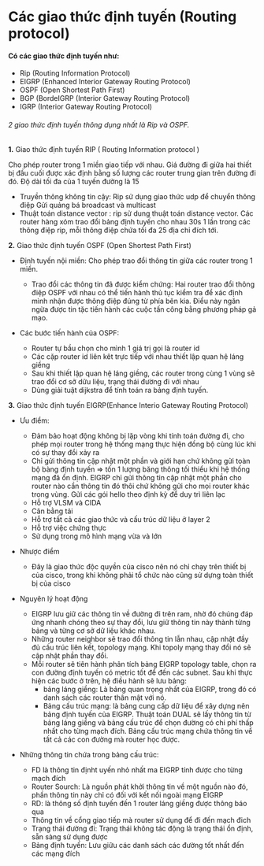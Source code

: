﻿# Các giao thức định tuyến (Routing protocol)

 #### Có các giao thức định tuyến như: 

  - Rip (Routing Information Protocol)
  - EIGRP (Enhanced Interior Gateway Routing Protocol)
  - OSPF (Open Shortest Path First)
  - BGP (BordeIGRP (Interior Gateway Routing Protocol)
  - IGRP (Interior Gateway Routing Protocol)

 ###### 2 giao thức định tuyến thông dụng nhất là Rip và OSPF.

**1.** Giao thức định tuyến RIP ( Routing Information protocol ) 

 Cho phép router trong 1 miền giao tiếp với nhau. Giá đường đi giữa hai thiết bị đầu cuối được xác định bằng số lượng các router trung gian trên đường đi đó. Độ dài tối đa của 1 tuyến đường là 15  
   - Truyền thông không tin cậy: Rip sử dụng giao thức udp để chuyển thông điệp 
 Gửi quảng bá broadcast và multicast 
   - Thuật toán distance vector : rip sử dung thuật toán distance vector. Các router hàng xóm trao đổi bảng định tuyến cho nhau 30s 1 lần trong các thông điệp rip, mỗi thông điệp chứa tối đa 25 địa chỉ đích tới.
   
**2.** Giao thức định tuyến OSPF (Open Shortest Path First)  

 - Định tuyến nội miền: Cho phép trao đổi thông tin giữa các router trong 1 miền.
   + Trao đổi các thông tin đã được kiểm chứng: Hai router trao đổi thông điệp OSPF với nhau có thể tiến hành thủ tục kiểm tra để xác định mình nhận được thông điệp đúng từ phía bên kia. Điều này ngăn ngừa được tin tặc tiến hành các cuộc tấn công bằng phương pháp gả mạo.

- Các bước tiến hành của OSPF:
   + Router tự bầu chọn cho mình 1 giá trị gọi là router id
   + Các cặp router id liên kêt trực tiếp với nhau thiết lập quan hệ láng giềng
   + Sau khi thiết lập quan hệ láng giềng, các router trong cùng 1 vùng sẽ trao đổi cơ sở dữu liệu, trạng thái đường đi với nhau 
   + Dùng giải tuật dijkstra để tính toán ra bảng định tuyến.
   
**3.** Giao thức định tuyến EIGRP(Enhance Interio Gateway Routing Protocol) 

* Ưu điểm: 
  - Đảm bảo hoạt động không bị lặp vòng khi tính toán đường đi, cho phép mọi router trong hệ thống mạng thực hiện đồng bộ cùng lúc khi có sự thay đổi xảy ra
  - Chỉ gửi thông tin cập nhật một phần và giới hạn chứ không gửi toàn bộ bàng định tuyến => tốn 1 lượng băng thông tối thiểu khi hệ thống mạng đã ổn định. EIGRP chỉ gửi thông tin cập nhật một phần cho router nào cần thông tin đó thôi chứ không gửi cho mọi router khác trong vùng. Gửi các gói hello theo định kỳ để duy trì liên lạc
  - Hỗ trợ VLSM và CIDA 
  - Cân bằng tải
  - Hỗ trợ tất cả các giao thức và cấu trúc dữ liệu ở layer 2
  - Hỗ trợ việc chứng thực 
  - Sử dụng trong mô hình mạng vừa và lớn

* Nhược điểm 

  -  Đây là giao thức độc quyền của cisco nên nó chỉ chạy trên thiết bị của cisco, trong khi không phải tổ chức nào cũng sử dựng toàn thiết bị của cisco

* Nguyên lý hoạt động

  - EIGRP lưu giữ các thông tin về đường đi trên ram, nhờ đó chúng đáp ứng nhanh chóng theo sự thay đổi, lưu giữ thông tin này thành từng bảng và từng cơ sở dữ  liệu khác nhau. 
  - Những router neighbor sẽ trao đổi thông tin lẫn nhau, cập nhật đầy đủ cấu trúc liên kết, topology mạng. Khi topoly mạng thay đổi nó sẽ cập nhật phần thay đổi.
  - Mỗi router sẽ tiên hành phân tích bảng EIGRP topology table, chọn ra con đường định tuyến có metric tốt để đến các subnet. Sau khi thực hiện các bước ở trên, hệ điều hành sẽ lưu bảng:
    + bảng láng giềng: Là bảng quan trọng nhất của EIGRP, trong đó có danh sách các router thân mật với nó. 
    + Bảng cấu trúc mạng: là bảng cung cấp dữ liệu để xây dựng nên bảng định tuyến của EIGRP. Thuật toán DUAL sẽ lấy thông tin từ bảng láng giềng và bảng cấu trúc để chọn đường có chi phí thấp nhất cho từng mạch đích. Bảng cấu trúc mạng chứa thông tin về tất cả các con đường mà router học được.
    
* Những thông tin chứa trong bảng cấu trúc:  

  - FD là thông tin địnht uyến nhỏ  nhất ma EIGRP tính được cho từng mạch đích
  - Router Sourch: Là nguồn phát khởi thông tin về một nguồn nào đó, phần thông tin này chỉ có đối với kết nối ngoài mạng EIGRP
  - RD: là thông số định tuyến đến 1 router láng giềng được thông báo qua
  - Thông tin về cổng giao tiếp mà router sử dụng để  đi đến mạch đich
  - Trạng thái đường đi: Trạng thái không tác động là trạng thái ổn định, sẵn sàng sử dụng được
  - Bảng định tuyến: Lưu giữu các danh sách các đường tốt nhất đến các mạng đích